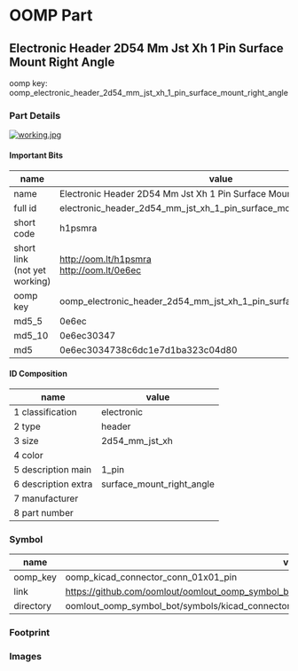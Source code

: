 # OOMP Part  
## Electronic Header 2D54 Mm Jst Xh 1 Pin Surface Mount Right Angle  
  
oomp key: oomp_electronic_header_2d54_mm_jst_xh_1_pin_surface_mount_right_angle  
  
### Part Details  
  
[![working.jpg](working_600.jpg)](working.jpg)  
  
#### Important Bits  
| name | value | 
| --- | --- | 
| name | Electronic Header 2D54 Mm Jst Xh 1 Pin Surface Mount Right Angle | 
| full id | electronic_header_2d54_mm_jst_xh_1_pin_surface_mount_right_angle | 
| short code | h1psmra | 
| short link<br>(not yet working) | http://oom.lt/h1psmra<br>http://oom.lt/0e6ec | 
| oomp key | oomp_electronic_header_2d54_mm_jst_xh_1_pin_surface_mount_right_angle | 
| md5_5 | 0e6ec | 
| md5_10 | 0e6ec30347 | 
| md5 | 0e6ec3034738c6dc1e7d1ba323c04d80 | 
#### ID Composition  
| name | value | 
| --- | --- | 
| 1 classification | electronic | 
| 2 type | header | 
| 3 size | 2d54_mm_jst_xh | 
| 4 color |  | 
| 5 description main | 1_pin | 
| 6 description extra | surface_mount_right_angle | 
| 7 manufacturer |  | 
| 8 part number |  | 
### Symbol  
| name | value | 
| --- | --- | 
| oomp_key | oomp_kicad_connector_conn_01x01_pin | 
| link | https://github.com/oomlout/oomlout_oomp_symbol_bot/tree/main/symbols/kicad_connector_conn_01x01_pin | 
| directory | oomlout_oomp_symbol_bot/symbols/kicad_connector_conn_01x01_pin//working/working.kicad_sym | 
### Footprint  
### Images  
